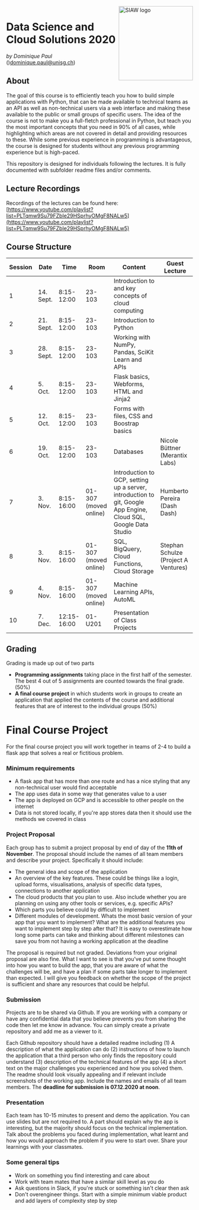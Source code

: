 <img src="https://www.unisg.ch/-/media/93125423859d46928371a633b15cfcb1.jpg" alt="SIAW logo" width="200" align="right">

# Data Science and Cloud Solutions 2020
*by Dominique Paul* ()[dominique.paul@unisg.ch](mailto:dominique.paul@unisg.ch))

## About
The goal of this course is to efficiently teach you how to build simple applications with Python, that can be made available to technical teams as an API as well as non-technical users via a web interface and making these available to the public or small groups of specific users. The idea of the course is not to make you a full-fletch professional in Python, but teach you the most important concepts that you need in 90% of all cases, while highlighting which areas are not covered in detail and providing resources to these. While some previous experience in programming is advantageous, the course is designed for students without any previous programming experience but is high-paced.

This repository is designed for individuals following the lectures. It is fully documented with subfolder readme files and/or comments.

## Lecture Recordings
Recordings of the lectures can be found here:
[https://www.youtube.com/playlist?list=PLTqmw9Su79FZbIe29HSprhyOMgF8NALw5](https://www.youtube.com/playlist?list=PLTqmw9Su79FZbIe29HSprhyOMgF8NALw5)


## Course Structure

| Session       | Date        | Time        | Room         | Content  | Guest Lecture |
| -----------   | ----------- | ----------- | -----------  | ----------- | ----------- |
| 1             | 14. Sept.   | 8:15-12:00  | 23-103       | Introduction to and key concepts of cloud computing  |   |
| 2             | 21. Sept.   | 8:15-12:00  | 23-103       | Introduction to Python  |   |
| 3             | 28. Sept.   | 8:15-12:00  | 23-103       | Working with NumPy, Pandas, SciKit Learn and APIs  |   |
| 4             | 5. Oct.     | 8:15-12:00  | 23-103       | Flask basics, Webforms, HTML and Jinja2  |   |
| 5             | 12. Oct.    | 8:15-12:00  | 23-103       | Forms with files, CSS and Boostrap basics  |   |
| 6             | 19. Oct.    | 8:15-12:00  | 23-103       | Databases  | Nicole Büttner (Merantix Labs) |
| 7             | 3. Nov.     | 8:15-16:00  | 01-307 (moved online) | Introduction to GCP, setting up a server, introduction to git, Google App Engine, Cloud SQL, Google Data Studio  | Humberto Pereira (Dash Dash) |
| 8             | 3. Nov.     | 8:15-16:00  | 01-307 (moved online) | SQL, BigQuery, Cloud Functions, Cloud Storage  | Stephan Schulze (Project A Ventures)  |
| 9             | 4. Nov.     | 8:15-16:00  | 01-307 (moved online) | Machine Learning APIs, AutoML  |   |
| 10            | 7. Dec.     | 12:15-16:00 | 01-U201      | Presentation of Class Projects   |   |


## Grading
Grading is made up out of two parts
* **Programming assignments** taking place in the first half of the semester. The best 4 out of 5 assignments are counted towards the final grade. (50%)
* **A final course project** in which students work in groups to create an application that applied the contents of the course and additional features that are of interest to the individual groups (50%)


# Final Course Project

For the final course project you will work together in teams of 2-4 to build a flask app that solves a real or fictitious problem.

### Minimum requirements

* A flask app that has more than one route and has a nice styling that any non-technical user would find acceptable
* The app uses data in some way that generates value to a user
* The app is deployed on GCP and is accessible to other people on the internet
* Data is not stored locally, if you're app stores data then it should use the methods we covered in class

### Project Proposal
Each group has to submit a project proposal by end of day of the **11th of November**. The proposal should include the names of all team members and describe your project. Specifically it should include:

* The general idea and scope of the application
* An overview of the key features. These could be things like a login, upload forms, visualisations, analysis of specific data types, connections to another application
* The cloud products that you plan to use. Also include whether you are planning on using any other tools or services, e.g. specific APIs?
* Which parts you believe could by difficult to implement
* Different modules of development. Whats the most basic version of your app that you want to implement? What are the additional features you want to implement step by step after that? It is easy to overestimate how long some parts can take and thinking about different milestones can save you from not having a working application at the deadline

The proposal is required but not graded. Deviations from your original proposal are also fine. What I want to see is that you've put some thought into how you want to build the app, that you are aware of what the challenges will be, and have a plan if some parts take longer to implement than expected. I will give you feedback on whether the scope of the project is sufficient and share any resources that could be helpful.


### Submission
Projects are to be shared via Github. If you are working with a company or have any confidential data that you believe prevents you from sharing the code then let me know in advance. You can simply create a private repository and add me as a viewer to it.

Each Github repository should have a detailed readme including (1) A description of what the application can do (2) instructions of how to launch the application that a third person who only finds the repository could understand (3) description of the technical features of the app (4) a short text on the major challenges you experienced and how you solved them. The readme should look visually appealing and if relevant include screenshots of the working app. Include the names and emails of all team members. The **deadline for submission is 07.12.2020 at noon**.

### Presentation

Each team has 10-15 minutes to present and demo the application. You can use slides but are not required to. A part should explain why the app is interesting, but the majority should focus on the technical implementation. Talk about the problems you faced during implementation, what learnt and how you would approach the problem if you were to start over. Share your learnings with your classmates.

### Some general tips
* Work on something you find interesting and care about
* Work with team mates that have a similar skill level as you do
* Ask questions in Slack, if you're stuck or something isn't clear then ask
* Don't overengineer things. Start with a simple minimum viable product and add layers of complexity step by step
